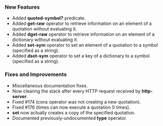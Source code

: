 ### New Features

* Added **quoted-symbol?** predicate.
* Added **get-raw** operator to retrieve information on an element of a quotation without evaluating it.
* Added **dget-raw** operator to retrieve information on an element of a dictionary without evaluating it.
* Added **set-sym** operator to set an element of a quotation to a symbol (specified as a string).
* Added **dset-sym** operator to set a key of a dictionary to a symbol (specified as a string).
### Fixes and Improvements

* Miscellaneous documentation fixes.
* Now clearing the stack after every HTTP request received by **http-server**.
* Fixed #174 (cons operator was not creating a new quotation).
* Fixed #176 (times can now execute a quotation 0 times).
* **set** now actually creates a copy of the specified quotation.
* Documented previously-undocumented **type** operator.
